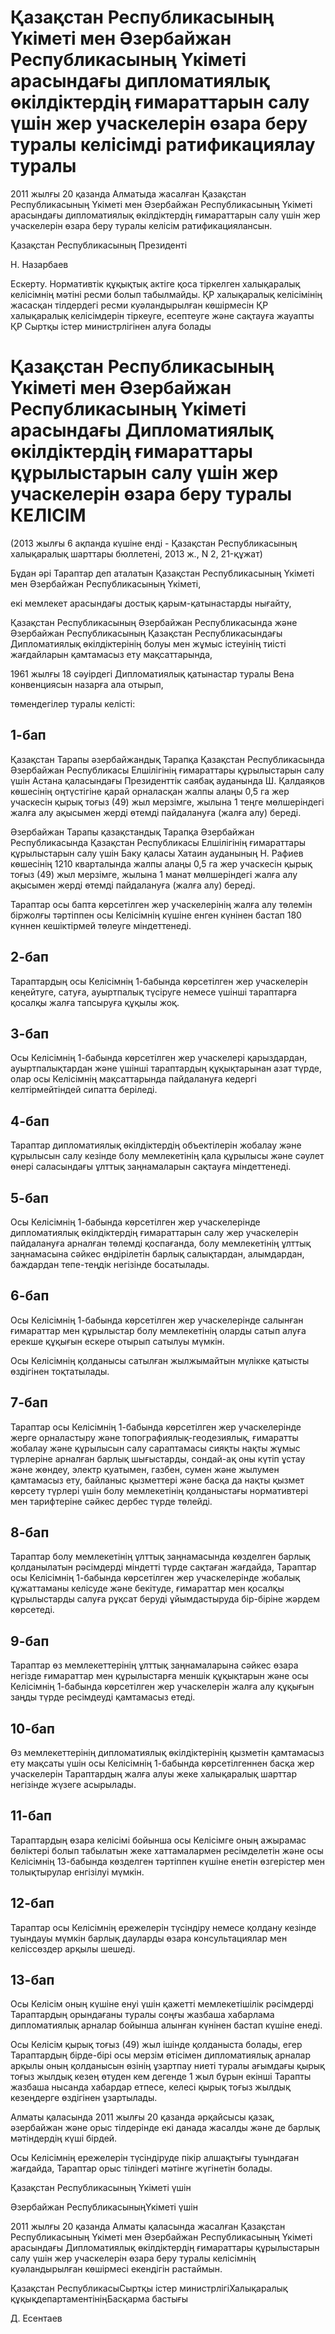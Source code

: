 # Қазақстан Республикасының Үкіметі мен Әзербайжан Республикасының Үкіметі арасындағы дипломатиялық өкілдіктердің ғимараттарын салу үшін жер учаскелерін өзара беру туралы келісімді ратификациялау туралы

2011 жылғы 20 қазанда Алматыда жасалған Қазақстан Республикасының Үкіметі мен Әзербайжан Республикасының Үкіметі арасындағы дипломатиялық өкілдіктердің ғимараттарын салу үшін жер учаскелерін өзара беру туралы келісім ратификациялансын.

Қазақстан Республикасының Президенті

Н. Назарбаев

Ескерту. Нормативтік құқықтық актіге қоса тіркелген халықаралық келісімнің мәтіні ресми болып табылмайды. ҚР халықаралық келісімінің жасасқан тілдердегі ресми куәландырылған көшірмесін ҚР халықаралық келісімдерін тіркеуге, есептеуге және сақтауға жауапты ҚР Сыртқы істер министрлігінен алуға болады

# Қазақстан Республикасының Үкіметі мен Әзербайжан Республикасының Үкіметі арасындағы Дипломатиялық өкілдіктердің ғимараттары құрылыстарын салу үшін жер учаскелерін өзара беру туралы КЕЛІСІМ

(2013 жылғы 6 ақпанда күшіне енді - Қазақстан Республикасының халықаралық шарттары бюллетені, 2013 ж., N 2, 21-құжат)

Бұдан әрі Тараптар деп аталатын Қазақстан Республикасының Үкіметі мен Әзербайжан Республикасының Үкіметі,

екі мемлекет арасындағы достық қарым-қатынастарды нығайту,

Қазақстан Республикасының Әзербайжан Республикасында және Әзербайжан Республикасының Қазақстан Республикасындағы Дипломатиялық өкілдіктерінің болуы мен жұмыс істеуінің тиісті жағдайларын қамтамасыз ету мақсаттарында,

1961 жылғы 18 сәуірдегі Дипломатиялық қатынастар туралы Вена конвенциясын назарға ала отырып,

төмендегілер туралы келісті:

## 1-бап

Қазақстан Тарапы әзербайжандық Тарапқа Қазақстан Республикасында Әзербайжан Республикасы Елшілігінің ғимараттары құрылыстарын салу үшін Астана қаласындағы Президенттік саябақ ауданында Ш. Қалдаяқов көшесінің оңтүстігіне қарай орналасқан жалпы алаңы 0,5 га жер учаскесін қырық тоғыз (49) жыл мерзімге, жылына 1 теңге мөлшеріндегі жалға алу ақысымен жерді өтемді пайдалануға (жалға алу) береді.

Әзербайжан Тарапы қазақстандық Тарапқа Әзербайжан Республикасында Қазақстан Республикасы Елшілігінің ғимараттары құрылыстарын салу үшін Баку қаласы Хатаин ауданының Н. Рафиев көшесінің 1210 кварталында жалпы алаңы 0,5 га жер учаскесін қырық тоғыз (49) жыл мерзімге, жылына 1 манат мөлшеріндегі жалға алу ақысымен жерді өтемді пайдалануға (жалға алу) береді.

Тараптар осы бапта көрсетілген жер учаскелерінің жалға алу төлемін біржолғы тәртіппен осы Келісімнің күшіне енген күнінен бастап 180 күннен кешіктірмей төлеуге міндеттенеді.

## 2-бап

Тараптардың осы Келісімнің 1-бабында көрсетілген жер учаскелерін кеңейтуге, сатуға, ауыртпалық түсіруге немесе үшінші тараптарға қосалқы жалға тапсыруға құқылы жоқ.

## 3-бап

Осы Келісімнің 1-бабында көрсетілген жер учаскелері қарыздардан, ауыртпалықтардан және үшінші тараптардың құқықтарынан азат түрде, олар осы Келісімнің мақсаттарында пайдалануға кедергі келтірмейтіндей сипатта беріледі.

## 4-бап

Тараптар дипломатиялық өкілдіктердің объектілерін жобалау және құрылысын салу кезінде болу мемлекетінің қала құрылысы және сәулет өнері саласындағы ұлттық заңнамаларын сақтауға міндеттенеді.

## 5-бап

Осы Келісімнің 1-бабында көрсетілген жер учаскелерінде дипломатиялық өкілдіктердің ғимараттарын салу жер учаскелерін пайдалануға арналған төлемді қоспағанда, болу мемлекетінің ұлттық заңнамасына сәйкес өндірілетін барлық салықтардан, алымдардан, баждардан тепе-теңдік негізінде босатылады.

## 6-бап

Осы Келісімнің 1-бабында көрсетілген жер учаскелерінде салынған ғимараттар мен құрылыстар болу мемлекетінің оларды сатып алуға ерекше құқығын ескере отырып сатылуы мүмкін.

Осы Келісімнің қолданысы сатылған жылжымайтын мүлікке қатысты өздігінен тоқтатылады.

## 7-бап

Тараптар осы Келісімнің 1-бабында көрсетілген жер учаскелерінде жерге орналастыру және топографиялық-геодезиялық, ғимаратты жобалау және құрылысын салу сараптамасы сияқты нақты жұмыс түрлеріне арналған барлық шығыстарды, сондай-ақ оны күтіп ұстау және жөндеу, электр қуатымен, газбен, сумен және жылумен қамтамасыз ету, байланыс қызметтері және басқа да нақты қызмет көрсету түрлері үшін болу мемлекетінің қолданыстағы нормативтері мен тарифтеріне сәйкес дербес түрде төлейді.

## 8-бап

Тараптар болу мемлекетінің ұлттық заңнамасында көзделген барлық қолданылатын рәсімдерді міндетті түрде сақтаған жағдайда, Тараптар осы Келісімнің 1-бабында көрсетілген жер учаскелерінде жобалық құжаттаманы келісуде және бекітуде, ғимараттар мен қосалқы құрылыстарды салуға рұқсат беруді ұйымдастыруда бір-біріне жәрдем көрсетеді.

## 9-бап

Тараптар өз мемлекеттерінің ұлттық заңнамаларына сәйкес өзара негізде ғимараттар мен құрылыстарға меншік құқықтарын және осы Келісімнің 1-бабында көрсетілген жер учаскелерін жалға алу құқығын заңды түрде ресімдеуді қамтамасыз етеді.

## 10-бап

Өз мемлекеттерінің дипломатиялық өкілдіктерінің қызметін қамтамасыз ету мақсаты үшін осы Келісімнің 1-бабында көрсетілгеннен басқа жер учаскелерін Тараптардың жалға алуы жеке халықаралық шарттар негізінде жүзеге асырылады.

## 11-бап

Тараптардың өзара келісімі бойынша осы Келісімге оның ажырамас бөліктері болып табылатын жеке хаттамалармен ресімделетін және осы Келісімнің 13-бабында көзделген тәртіппен күшіне енетін өзгерістер мен толықтырулар енгізілуі мүмкін.

## 12-бап

Тараптар осы Келісімнің ережелерін түсіндіру немесе қолдану кезінде туындауы мүмкін барлық дауларды өзара консультациялар мен келіссөздер арқылы шешеді.

## 13-бап

Осы Келісім оның күшіне енуі үшін қажетті мемлекетішілік рәсімдерді Тараптардың орындағаны туралы соңғы жазбаша хабарлама дипломатиялық арналар бойынша алынған күнінен бастап күшіне енеді.

Осы Келісім қырық тоғыз (49) жыл ішінде қолданыста болады, егер Тараптардың бірде-бірі осы мерзім өтісімен дипломатиялық арналар арқылы оның қолданысын өзінің ұзартпау ниеті туралы ағымдағы қырық тоғыз жылдық кезең өтуден кем дегенде 1 жыл бұрын екінші Тарапты жазбаша нысанда хабардар етпесе, келесі қырық тоғыз жылдық кезеңдерге өздігінен ұзартылады.

Алматы қаласында 2011 жылғы 20 қазанда әрқайсысы қазақ, әзербайжан және орыс тілдерінде екі данада жасалды және де барлық мәтіндердің күші бірдей.

Осы Келісімнің ережелерін түсіндіруде пікір алшақтығы туындаған жағдайда, Тараптар орыс тіліндегі мәтінге жүгінетін болады.

Қазақстан Республикасының Үкіметі үшін

Әзербайжан РеспубликасыныңҮкіметі үшін

2011 жылғы 20 қазанда Алматы қаласында жасалған Қазақстан Республикасының Үкіметі мен Әзербайжан Республикасының Үкіметі арасындағы Дипломатиялық өкілдіктердің ғимараттары құрылыстарын салу үшін жер учаскелерін өзара беру туралы келісімнің куәландырылған көшірмесі екендігін растаймын.

Қазақстан РеспубликасыСыртқы істер министрлігіХалықаралық құқықдепартаментініңБасқарма бастығы

Д. Есентаев

